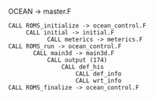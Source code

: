 OCEAN -> master.F

	CALL ROMS_initialize -> ocean_control.F 
         CALL initial -> initial.F
			   CALL meterics -> meterics.F			
	CALL ROMS_run -> ocean_control.F
		   CALL main3d -> main3d.F
			   CALL output (174)
				   CALL def_his
					   CALL def_info
					   CALL wrt_info
	CALL ROMS_finalize -> ocean_control.F

   

